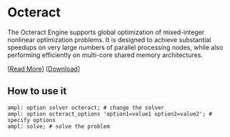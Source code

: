 # Octeract

The Octeract Engine supports global optimization of mixed-integer nonlinear optimization problems. It is designed to achieve substantial speedups on very large numbers of parallel processing nodes, while also performing efficiently on multi-core shared memory architectures.

[[Read More](https://ampl.com/products/solvers/solvers-we-sell/octeract/)]
[[Download](https://portal.ampl.com)]

## How to use it

```ampl
ampl: option solver octeract; # change the solver
ampl: option octeract_options 'option1=value1 option2=value2'; # specify options
ampl: solve; # solve the problem
```